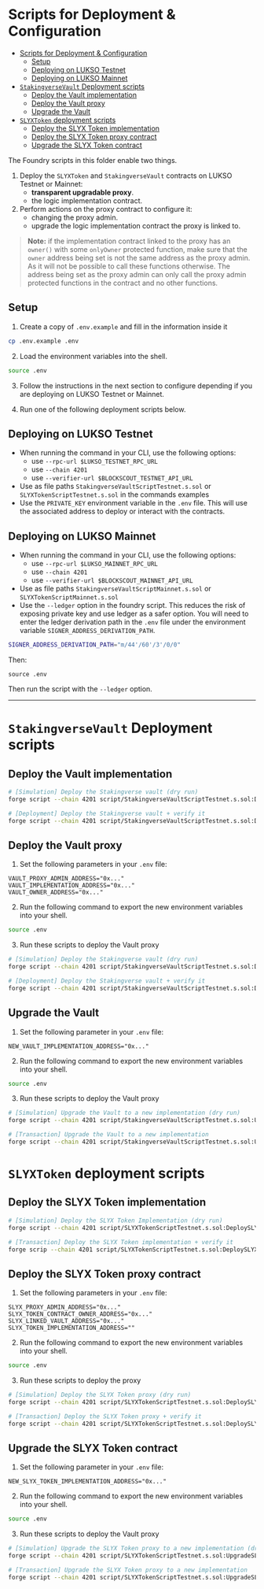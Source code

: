 # Scripts for Deployment & Configuration

- [Scripts for Deployment \& Configuration](#scripts-for-deployment--configuration)
  - [Setup](#setup)
  - [Deploying on LUKSO Testnet](#deploying-on-lukso-testnet)
  - [Deploying on LUKSO Mainnet](#deploying-on-lukso-mainnet)
- [`StakingverseVault` Deployment scripts](#stakingversevault-deployment-scripts)
  - [Deploy the Vault implementation](#deploy-the-vault-implementation)
  - [Deploy the Vault proxy](#deploy-the-vault-proxy)
  - [Upgrade the Vault](#upgrade-the-vault)
- [`SLYXToken` deployment scripts](#slyxtoken-deployment-scripts)
  - [Deploy the SLYX Token implementation](#deploy-the-slyx-token-implementation)
  - [Deploy the SLYX Token proxy contract](#deploy-the-slyx-token-proxy-contract)
  - [Upgrade the SLYX Token contract](#upgrade-the-slyx-token-contract)

The Foundry scripts in this folder enable two things.

1. Deploy the `SLYXToken` and `StakingverseVault` contracts on LUKSO Testnet or Mainnet:
   - **transparent upgradable proxy**.
   - the logic implementation contract.
2. Perform actions on the proxy contract to configure it:
   - changing the proxy admin.
   - upgrade the logic implementation contract the proxy is linked to.

> **Note:** if the implementation contract linked to the proxy has an `owner()` with some `onlyOwner` protected function, make sure that the `owner` address being set is not the same address as the proxy admin. As it will not be possible to call these functions otherwise. The address being set as the proxy admin can only call the proxy admin protected functions in the contract and no other functions.

## Setup

1. Create a copy of `.env.example` and fill in the information inside it

```bash
cp .env.example .env
```

2. Load the environment variables into the shell.

```bash
source .env
```

3. Follow the instructions in the next section to configure depending if you are deploying on LUKSO Testnet or Mainnet.

4. Run one of the following deployment scripts below.

## Deploying on LUKSO Testnet

- When running the command in your CLI, use the following options:
  - use `--rpc-url $LUKSO_TESTNET_RPC_URL`
  - use `--chain 4201`
  - use `--verifier-url $BLOCKSCOUT_TESTNET_API_URL`
- Use as file paths `StakingverseVaultScriptTestnet.s.sol` or `SLYXTokenScriptTestnet.s.sol` in the commands examples
- Use the `PRIVATE_KEY` environment variable in the `.env` file. This will use the associated address to deploy or interact with the contracts.

## Deploying on LUKSO Mainnet

- When running the command in your CLI, use the following options:
  - use `--rpc-url $LUKSO_MAINNET_RPC_URL`
  - use `--chain 4201`
  - use `--verifier-url $BLOCKSCOUT_MAINNET_API_URL`
- Use as file paths `StakingverseVaultScriptMainnet.s.sol` or `SLYXTokenScriptMainnet.s.sol`
- Use the `--ledger` option in the foundry script. This reduces the risk of exposing private key and use ledger as a safer option. You will need to enter the ledger derivation path in the `.env` file under the environment variable `SIGNER_ADDRESS_DERIVATION_PATH`.

```bash
SIGNER_ADDRESS_DERIVATION_PATH="m/44'/60'/3'/0/0"
```

Then:

```
source .env
```

Then run the script with the `--ledger` option.

---

# `StakingverseVault` Deployment scripts

## Deploy the Vault implementation

```bash
# [Simulation] Deploy the Stakingverse vault (dry run)
forge script --chain 4201 script/StakingverseVaultScriptTestnet.s.sol:DeployVaultImplementation --rpc-url $LUKSO_TESTNET_RPC_URL -vvvv

# [Deployment] Deploy the Stakingverse vault + verify it
forge script --chain 4201 script/StakingverseVaultScriptTestnet.s.sol:DeployVaultImplementation --rpc-url $LUKSO_TESTNET_RPC_URL --broadcast --verify --verifier blockscout --verifier-url $BLOCKSCOUT_TESTNET_API_URL -vvvv
```

## Deploy the Vault proxy

1. Set the following parameters in your `.env` file:

```shell
VAULT_PROXY_ADMIN_ADDRESS="0x..."
VAULT_IMPLEMENTATION_ADDRESS="0x..."
VAULT_OWNER_ADDRESS="0x..."
```

2. Run the following command to export the new environment variables into your shell.

```bash
source .env
```

3. Run these scripts to deploy the Vault proxy

```bash
# [Simulation] Deploy the Stakingverse vault (dry run)
forge script --chain 4201 script/StakingverseVaultScriptTestnet.s.sol:DeployVaultProxy --rpc-url $LUKSO_TESTNET_RPC_URL -vvvv

# [Deployment] Deploy the Stakingverse vault + verify it
forge script --chain 4201 script/StakingverseVaultScriptTestnet.s.sol:DeployVaultProxy --rpc-url $LUKSO_TESTNET_RPC_URL --broadcast --verify --verifier blockscout --verifier-url $BLOCKSCOUT_TESTNET_API_URL -vvvv
```

## Upgrade the Vault

1. Set the following parameter in your `.env` file:

```shell
NEW_VAULT_IMPLEMENTATION_ADDRESS="0x..."
```

2. Run the following command to export the new environment variables into your shell.

```bash
source .env
```

3. Run these scripts to deploy the Vault proxy

```bash
# [Simulation] Upgrade the Vault to a new implementation (dry run)
forge script --chain 4201 script/StakingverseVaultScriptTestnet.s.sol:UpgradeVault --rpc-url $LUKSO_TESTNET_RPC_URL -vvvv

# [Transaction] Upgrade the Vault to a new implementation
forge script --chain 4201 script/StakingverseVaultScriptTestnet.s.sol:UpgradeVault --rpc-url $LUKSO_TESTNET_RPC_URL --broadcast -vvvv
```

# `SLYXToken` deployment scripts

## Deploy the SLYX Token implementation

```bash
# [Simulation] Deploy the SLYX Token Implementation (dry run)
forge script --chain 4201 script/SLYXTokenScriptTestnet.s.sol:DeploySLYXTokenImplementation --rpc-url $LUKSO_TESTNET_RPC_URL -vvvv

# [Transaction] Deploy the SLYX Token implementation + verify it
forge scrip --chain 4201 script/SLYXTokenScriptTestnet.s.sol:DeploySLYXTokenImplementation --rpc-url $LUKSO_TESTNET_RPC_URL --broadcast --verify --verifier blockscout --verifier-url $BLOCKSCOUT_TESTNET_API_URL -vvvv
```

## Deploy the SLYX Token proxy contract

1. Set the following parameters in your `.env` file:

```shell
SLYX_PROXY_ADMIN_ADDRESS="0x..."
SLYX_TOKEN_CONTRACT_OWNER_ADDRESS="0x..."
SLYX_LINKED_VAULT_ADDRESS="0x..."
SLYX_TOKEN_IMPLEMENTATION_ADDRESS=""
```

2. Run the following command to export the new environment variables into your shell.

```bash
source .env
```

3. Run these scripts to deploy the proxy

```bash
# [Simulation] Deploy the SLYX Token proxy (dry run)
forge script --chain 4201 script/SLYXTokenScriptTestnet.s.sol:DeploySLYXTokenProxy --rpc-url $LUKSO_TESTNET_RPC_URL -vvvv

# [Transaction] Deploy the SLYX Token proxy + verify it
forge script --chain 4201 script/SLYXTokenScriptTestnet.s.sol:DeploySLYXTokenProxy --rpc-url $LUKSO_TESTNET_RPC_URL --broadcast --verify --verifier blockscout --verifier-url $BLOCKSCOUT_TESTNET_API_URL -vvvv
```

## Upgrade the SLYX Token contract

1. Set the following parameter in your `.env` file:

```shell
NEW_SLYX_TOKEN_IMPLEMENTATION_ADDRESS="0x..."
```

2. Run the following command to export the new environment variables into your shell.

```bash
source .env
```

3. Run these scripts to deploy the Vault proxy

```bash
# [Simulation] Upgrade the SLYX Token proxy to a new implementation (dry run)
forge script --chain 4201 script/SLYXTokenScriptTestnet.s.sol:UpgradeSLYXToken --rpc-url $LUKSO_TESTNET_RPC_URL -vvvv

# [Transaction] Upgrade the SLYX Token proxy to a new implementation
forge script --chain 4201 script/SLYXTokenScriptTestnet.s.sol:UpgradeSLYXToken --rpc-url $LUKSO_TESTNET_RPC_URL --broadcast -vvvv
```
